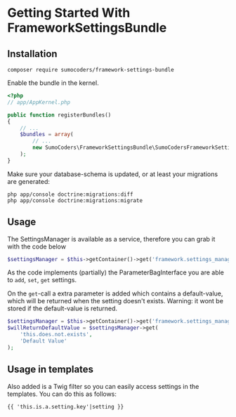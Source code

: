 # Getting Started With FrameworkSettingsBundle

## Installation

    composer require sumocoders/framework-settings-bundle

Enable the bundle in the kernel.

```php
<?php
// app/AppKernel.php

public function registerBundles()
{
    // ...
    $bundles = array(
        // ...
        new SumoCoders\FrameworkSettingsBundle\SumoCodersFrameworkSettingsBundle(),
    );
}
```

Make sure your database-schema is updated, or at least your migrations are
generated:

    php app/console doctrine:migrations:diff
    php app/console doctrine:migrations:migrate

## Usage

The SettingsManager is available as a service, therefore you can grab it with
the code below

```php
$settingsManager = $this->getContainer()->get('framework.settings_manager');
```

As the code implements (partially) the ParameterBagInterface you are able to
`add`, `set`, `get` settings.

On the `get`-call a extra parameter is added which contains a default-value,
which will be returned when the setting doesn't exists. Warning: it wont be
stored if the default-value is returned.

```php
$settingsManager = $this->getContainer()->get('framework.settings_manager');
$willReturnDefaultValue = $settingsManager->get(
    'this.does.not.exists',
    'Default Value'
);
```

## Usage in templates

Also added is a Twig filter so you can easily access settings in the templates.
You can do this as follows:

```html
{{ 'this.is.a.setting.key'|setting }}
```
